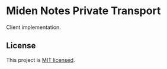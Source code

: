 # Miden Notes Private Transport

Client implementation.

## License
This project is [MIT licensed](../../LICENSE).
